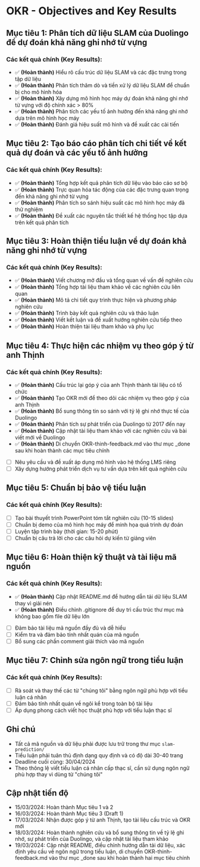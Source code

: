 # OKR - Objectives and Key Results

## Mục tiêu 1: Phân tích dữ liệu SLAM của Duolingo để dự đoán khả năng ghi nhớ từ vựng

### Các kết quả chính (Key Results):

-   ✅ **(Hoàn thành)** Hiểu rõ cấu trúc dữ liệu SLAM và các đặc trưng trong tập dữ liệu
-   ✅ **(Hoàn thành)** Phân tích thăm dò và tiền xử lý dữ liệu SLAM để chuẩn bị cho mô hình hóa
-   ✅ **(Hoàn thành)** Xây dựng mô hình học máy dự đoán khả năng ghi nhớ từ vựng với độ chính xác > 80%
-   ✅ **(Hoàn thành)** Phân tích các yếu tố ảnh hưởng đến khả năng ghi nhớ dựa trên mô hình học máy
-   ✅ **(Hoàn thành)** Đánh giá hiệu suất mô hình và đề xuất các cải tiến

## Mục tiêu 2: Tạo báo cáo phân tích chi tiết về kết quả dự đoán và các yếu tố ảnh hưởng

### Các kết quả chính (Key Results):

-   ✅ **(Hoàn thành)** Tổng hợp kết quả phân tích dữ liệu vào báo cáo sơ bộ
-   ✅ **(Hoàn thành)** Trực quan hóa tác động của các đặc trưng quan trọng đến khả năng ghi nhớ từ vựng
-   ✅ **(Hoàn thành)** Phân tích so sánh hiệu suất các mô hình học máy đã thử nghiệm
-   ✅ **(Hoàn thành)** Đề xuất các nguyên tắc thiết kế hệ thống học tập dựa trên kết quả phân tích

## Mục tiêu 3: Hoàn thiện tiểu luận về dự đoán khả năng ghi nhớ từ vựng

### Các kết quả chính (Key Results):

-   ✅ **(Hoàn thành)** Viết chương mở đầu và tổng quan về vấn đề nghiên cứu
-   ✅ **(Hoàn thành)** Tổng hợp tài liệu tham khảo về các nghiên cứu liên quan
-   ✅ **(Hoàn thành)** Mô tả chi tiết quy trình thực hiện và phương pháp nghiên cứu
-   ✅ **(Hoàn thành)** Trình bày kết quả nghiên cứu và thảo luận
-   ✅ **(Hoàn thành)** Viết kết luận và đề xuất hướng nghiên cứu tiếp theo
-   ✅ **(Hoàn thành)** Hoàn thiện tài liệu tham khảo và phụ lục

## Mục tiêu 4: Thực hiện các nhiệm vụ theo góp ý từ anh Thịnh

### Các kết quả chính (Key Results):

-   ✅ **(Hoàn thành)** Cấu trúc lại góp ý của anh Thịnh thành tài liệu có tổ chức
-   ✅ **(Hoàn thành)** Tạo OKR mới để theo dõi các nhiệm vụ theo góp ý của anh Thịnh
-   ✅ **(Hoàn thành)** Bổ sung thông tin so sánh với tỷ lệ ghi nhớ thực tế của Duolingo
-   ✅ **(Hoàn thành)** Phân tích sự phát triển của Duolingo từ 2017 đến nay
-   ✅ **(Hoàn thành)** Cập nhật tài liệu tham khảo với các nghiên cứu và bài viết mới về Duolingo
-   ✅ **(Hoàn thành)** Di chuyển OKR-thinh-feedback.md vào thư mục \_done sau khi hoàn thành các mục tiêu chính
-   [ ] Nêu yêu cầu và đề xuất áp dụng mô hình vào hệ thống LMS riêng
-   [ ] Xây dựng hướng phát triển dịch vụ tư vấn dựa trên kết quả nghiên cứu

## Mục tiêu 5: Chuẩn bị bảo vệ tiểu luận

### Các kết quả chính (Key Results):

-   [ ] Tạo bài thuyết trình PowerPoint tóm tắt nghiên cứu (10-15 slides)
-   [ ] Chuẩn bị demo của mô hình học máy để minh họa quá trình dự đoán
-   [ ] Luyện tập trình bày (thời gian: 15-20 phút)
-   [ ] Chuẩn bị câu trả lời cho các câu hỏi dự kiến từ giảng viên

## Mục tiêu 6: Hoàn thiện kỹ thuật và tài liệu mã nguồn

### Các kết quả chính (Key Results):

-   ✅ **(Hoàn thành)** Cập nhật README.md để hướng dẫn tải dữ liệu SLAM thay vì giải nén
-   ✅ **(Hoàn thành)** Điều chỉnh .gitignore để duy trì cấu trúc thư mục mà không bao gồm file dữ liệu lớn
-   [ ] Đảm bảo tài liệu mã nguồn đầy đủ và dễ hiểu
-   [ ] Kiểm tra và đảm bảo tính nhất quán của mã nguồn
-   [ ] Bổ sung các phần comment giải thích vào mã nguồn

## Mục tiêu 7: Chỉnh sửa ngôn ngữ trong tiểu luận

### Các kết quả chính (Key Results):

-   [ ] Rà soát và thay thế các từ "chúng tôi" bằng ngôn ngữ phù hợp với tiểu luận cá nhân
-   [ ] Đảm bảo tính nhất quán về ngôi kể trong toàn bộ tài liệu
-   [ ] Áp dụng phong cách viết học thuật phù hợp với tiểu luận thạc sĩ

## Ghi chú

-   Tất cả mã nguồn và dữ liệu phải được lưu trữ trong thư mục `slam-prediction/`
-   Tiểu luận phải tuân thủ định dạng quy định và có độ dài 30-40 trang
-   Deadline cuối cùng: 30/04/2024
-   Theo thông lệ viết tiểu luận cá nhân cấp thạc sĩ, cần sử dụng ngôn ngữ phù hợp thay vì dùng từ "chúng tôi"

## Cập nhật tiến độ

-   15/03/2024: Hoàn thành Mục tiêu 1 và 2
-   16/03/2024: Hoàn thành Mục tiêu 3 (Draft 1)
-   17/03/2024: Nhận được góp ý từ anh Thịnh, tạo tài liệu cấu trúc và OKR mới
-   18/03/2024: Hoàn thành nghiên cứu và bổ sung thông tin về tỷ lệ ghi nhớ, sự phát triển của Duolingo, và cập nhật tài liệu tham khảo
-   19/03/2024: Cập nhật README, điều chỉnh hướng dẫn tải dữ liệu, xác định yêu cầu về ngôn ngữ trong tiểu luận, di chuyển OKR-thinh-feedback.md vào thư mục \_done sau khi hoàn thành hai mục tiêu chính
